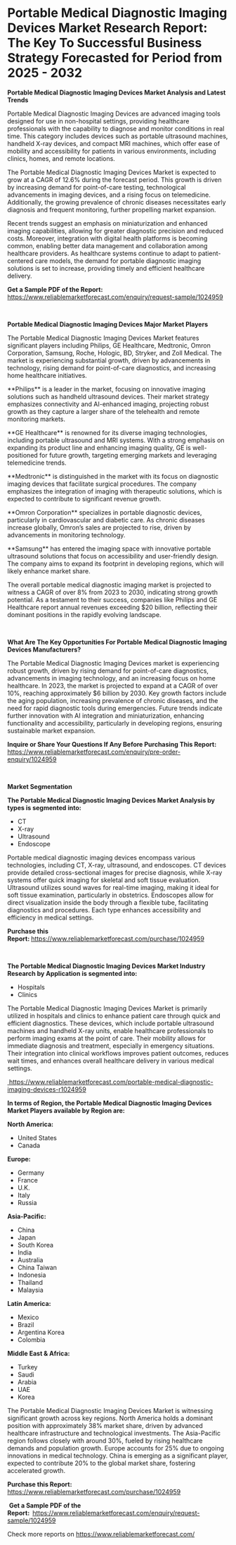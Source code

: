 <p><h1>Portable Medical Diagnostic Imaging Devices Market Research Report: The Key To Successful Business Strategy Forecasted for Period from 2025 - 2032</h1></p><p><strong>Portable Medical Diagnostic Imaging Devices Market Analysis and Latest Trends</strong></p>
<p><p>Portable Medical Diagnostic Imaging Devices are advanced imaging tools designed for use in non-hospital settings, providing healthcare professionals with the capability to diagnose and monitor conditions in real time. This category includes devices such as portable ultrasound machines, handheld X-ray devices, and compact MRI machines, which offer ease of mobility and accessibility for patients in various environments, including clinics, homes, and remote locations.</p><p>The Portable Medical Diagnostic Imaging Devices Market is expected to grow at a CAGR of 12.6% during the forecast period. This growth is driven by increasing demand for point-of-care testing, technological advancements in imaging devices, and a rising focus on telemedicine. Additionally, the growing prevalence of chronic diseases necessitates early diagnosis and frequent monitoring, further propelling market expansion. </p><p>Recent trends suggest an emphasis on miniaturization and enhanced imaging capabilities, allowing for greater diagnostic precision and reduced costs. Moreover, integration with digital health platforms is becoming common, enabling better data management and collaboration among healthcare providers. As healthcare systems continue to adapt to patient-centered care models, the demand for portable diagnostic imaging solutions is set to increase, providing timely and efficient healthcare delivery.</p></p>
<p><strong>Get a Sample PDF of the Report:&nbsp;</strong> <a href="https://www.reliablemarketforecast.com/enquiry/request-sample/1024959?utm_campaign=2853&utm_medium=2&utm_source=Github&utm_content=ia&utm_term=08032025&utm_id=portable-medical-diagnostic-imaging-devices">https://www.reliablemarketforecast.com/enquiry/request-sample/1024959</a></p>
<p>&nbsp;</p>
<p><strong>Portable Medical Diagnostic Imaging Devices Major Market Players</strong></p>
<p><p>The Portable Medical Diagnostic Imaging Devices Market features significant players including Philips, GE Healthcare, Medtronic, Omron Corporation, Samsung, Roche, Hologic, BD, Stryker, and Zoll Medical. The market is experiencing substantial growth, driven by advancements in technology, rising demand for point-of-care diagnostics, and increasing home healthcare initiatives.</p><p>**Philips** is a leader in the market, focusing on innovative imaging solutions such as handheld ultrasound devices. Their market strategy emphasizes connectivity and AI-enhanced imaging, projecting robust growth as they capture a larger share of the telehealth and remote monitoring markets.</p><p>**GE Healthcare** is renowned for its diverse imaging technologies, including portable ultrasound and MRI systems. With a strong emphasis on expanding its product line and enhancing imaging quality, GE is well-positioned for future growth, targeting emerging markets and leveraging telemedicine trends.</p><p>**Medtronic** is distinguished in the market with its focus on diagnostic imaging devices that facilitate surgical procedures. The company emphasizes the integration of imaging with therapeutic solutions, which is expected to contribute to significant revenue growth.</p><p>**Omron Corporation** specializes in portable diagnostic devices, particularly in cardiovascular and diabetic care. As chronic diseases increase globally, Omron’s sales are projected to rise, driven by advancements in monitoring technology.</p><p>**Samsung** has entered the imaging space with innovative portable ultrasound solutions that focus on accessibility and user-friendly design. The company aims to expand its footprint in developing regions, which will likely enhance market share.</p><p>The overall portable medical diagnostic imaging market is projected to witness a CAGR of over 8% from 2023 to 2030, indicating strong growth potential. As a testament to their success, companies like Philips and GE Healthcare report annual revenues exceeding $20 billion, reflecting their dominant positions in the rapidly evolving landscape.</p></p>
<p>&nbsp;</p>
<p><strong>What Are The Key Opportunities For Portable Medical Diagnostic Imaging Devices Manufacturers?</strong></p>
<p><p>The Portable Medical Diagnostic Imaging Devices market is experiencing robust growth, driven by rising demand for point-of-care diagnostics, advancements in imaging technology, and an increasing focus on home healthcare. In 2023, the market is projected to expand at a CAGR of over 10%, reaching approximately $6 billion by 2030. Key growth factors include the aging population, increasing prevalence of chronic diseases, and the need for rapid diagnostic tools during emergencies. Future trends indicate further innovation with AI integration and miniaturization, enhancing functionality and accessibility, particularly in developing regions, ensuring sustainable market expansion.</p></p>
<p><strong>Inquire or Share Your Questions If Any Before Purchasing This Report:</strong> <a href="https://www.reliablemarketforecast.com/enquiry/pre-order-enquiry/1024959?utm_campaign=2853&utm_medium=2&utm_source=Github&utm_content=ia&utm_term=08032025&utm_id=portable-medical-diagnostic-imaging-devices">https://www.reliablemarketforecast.com/enquiry/pre-order-enquiry/1024959</a></p>
<p>&nbsp;</p>
<p><strong>Market Segmentation</strong></p>
<p><strong>The Portable Medical Diagnostic Imaging Devices Market Analysis by types is segmented into:</strong></p>
<p><ul><li>CT</li><li>X-ray</li><li>Ultrasound</li><li>Endoscope</li></ul></p>
<p><p>Portable medical diagnostic imaging devices encompass various technologies, including CT, X-ray, ultrasound, and endoscopes. CT devices provide detailed cross-sectional images for precise diagnosis, while X-ray systems offer quick imaging for skeletal and soft tissue evaluation. Ultrasound utilizes sound waves for real-time imaging, making it ideal for soft tissue examination, particularly in obstetrics. Endoscopes allow for direct visualization inside the body through a flexible tube, facilitating diagnostics and procedures. Each type enhances accessibility and efficiency in medical settings.</p></p>
<p><strong>Purchase this Report:&nbsp;</strong><a href="https://www.reliablemarketforecast.com/purchase/1024959?utm_campaign=2853&utm_medium=2&utm_source=Github&utm_content=ia&utm_term=08032025&utm_id=portable-medical-diagnostic-imaging-devices">https://www.reliablemarketforecast.com/purchase/1024959</a></p>
<p>&nbsp;</p>
<p><strong>The Portable Medical Diagnostic Imaging Devices Market Industry Research by Application is segmented into:</strong></p>
<p><ul><li>Hospitals</li><li>Clinics</li></ul></p>
<p><p>The Portable Medical Diagnostic Imaging Devices Market is primarily utilized in hospitals and clinics to enhance patient care through quick and efficient diagnostics. These devices, which include portable ultrasound machines and handheld X-ray units, enable healthcare professionals to perform imaging exams at the point of care. Their mobility allows for immediate diagnosis and treatment, especially in emergency situations. Their integration into clinical workflows improves patient outcomes, reduces wait times, and enhances overall healthcare delivery in various medical settings.</p></p>
<p><a href="https://www.reliablemarketforecast.com/portable-medical-diagnostic-imaging-devices-r1024959?utm_campaign=2853&utm_medium=2&utm_source=Github&utm_content=ia&utm_term=08032025&utm_id=portable-medical-diagnostic-imaging-devices">&nbsp;https://www.reliablemarketforecast.com/portable-medical-diagnostic-imaging-devices-r1024959</a></p>
<p><strong>In terms of Region, the Portable Medical Diagnostic Imaging Devices Market Players available by Region are:</strong></p>
<p>
    <p> <strong> North America: </strong>
        <ul>
            <li>United States</li>
            <li>Canada</li>
        </ul>
        </p> 
    <p> <strong> Europe: </strong>
        <ul>
            <li>Germany</li>
            <li>France</li>
            <li>U.K.</li>
            <li>Italy</li>
            <li>Russia</li>
        </ul>
        </p> 
    <p> <strong> Asia-Pacific: </strong>
        <ul>
            <li>China</li>
            <li>Japan</li>
            <li>South Korea</li>
            <li>India</li>
            <li>Australia</li>
            <li>China Taiwan</li>
            <li>Indonesia</li>
            <li>Thailand</li>
            <li>Malaysia</li>
        </ul>
        </p> 
    <p> <strong> Latin America: </strong>
        <ul>
            <li>Mexico</li>
            <li>Brazil</li>
            <li>Argentina Korea</li>
            <li>Colombia</li>
        </ul>
        </p> 
    <p> <strong> Middle East & Africa: </strong>
        <ul>
            <li>Turkey</li>
            <li>Saudi</li>
            <li>Arabia</li>
            <li>UAE</li>
            <li>Korea</li>
        </ul>
    </p>
    </p>
<p><p>The Portable Medical Diagnostic Imaging Devices Market is witnessing significant growth across key regions. North America holds a dominant position with approximately 38% market share, driven by advanced healthcare infrastructure and technological investments. The Asia-Pacific region follows closely with around 30%, fueled by rising healthcare demands and population growth. Europe accounts for 25% due to ongoing innovations in medical technology. China is emerging as a significant player, expected to contribute 20% to the global market share, fostering accelerated growth.</p></p>
<p><strong>Purchase this Report: </strong><a href="https://www.reliablemarketforecast.com/purchase/1024959?utm_campaign=2853&utm_medium=2&utm_source=Github&utm_content=ia&utm_term=08032025&utm_id=portable-medical-diagnostic-imaging-devices">https://www.reliablemarketforecast.com/purchase/1024959</a></p>
<p>&nbsp;<strong>Get a Sample PDF of the Report:&nbsp;&nbsp;</strong><a href="https://www.reliablemarketforecast.com/enquiry/request-sample/1024959?utm_campaign=2853&utm_medium=2&utm_source=Github&utm_content=ia&utm_term=08032025&utm_id=portable-medical-diagnostic-imaging-devices">https://www.reliablemarketforecast.com/enquiry/request-sample/1024959</a></p>
<p><strong></strong></p>
<p>Check more reports on <a href="https://www.reliablemarketforecast.com/?utm_campaign=2853&utm_medium=2&utm_source=Github&utm_content=ia&utm_term=08032025&utm_id=portable-medical-diagnostic-imaging-devices">https://www.reliablemarketforecast.com/</a></p>